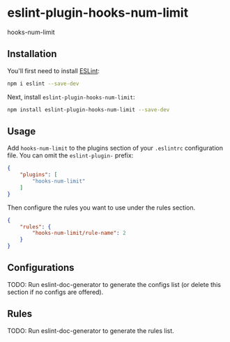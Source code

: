 # eslint-plugin-hooks-num-limit

hooks-num-limit

## Installation

You'll first need to install [ESLint](https://eslint.org/):

```sh
npm i eslint --save-dev
```

Next, install `eslint-plugin-hooks-num-limit`:

```sh
npm install eslint-plugin-hooks-num-limit --save-dev
```

## Usage

Add `hooks-num-limit` to the plugins section of your `.eslintrc` configuration file. You can omit the `eslint-plugin-` prefix:

```json
{
    "plugins": [
        "hooks-num-limit"
    ]
}
```


Then configure the rules you want to use under the rules section.

```json
{
    "rules": {
        "hooks-num-limit/rule-name": 2
    }
}
```



## Configurations

<!-- begin auto-generated configs list -->
TODO: Run eslint-doc-generator to generate the configs list (or delete this section if no configs are offered).
<!-- end auto-generated configs list -->



## Rules

<!-- begin auto-generated rules list -->
TODO: Run eslint-doc-generator to generate the rules list.
<!-- end auto-generated rules list -->



